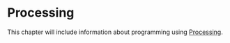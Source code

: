 # Processing

This chapter will include information about programming using [Processing](http://www.processing.org).
